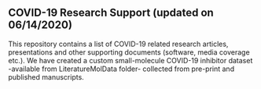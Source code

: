 
## COVID-19 Research Support (updated on 06/14/2020)

This repository contains a list of COVID-19 related research articles, presentations and other supporting documents (software, media coverage etc.). We have created a custom small-molecule COVID-19 inhibitor dataset -available from LiteratureMolData folder- collected from pre-print and published manuscripts.   

